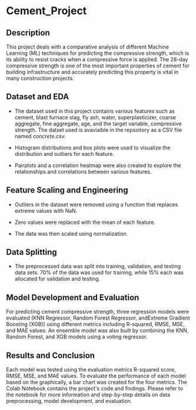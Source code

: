 # Cement_Project

## Description

This project deals with a comparative analysis of different Machine Learning (ML) techniques for predicting the compressive strength, which is its ability to resist cracks when a compressive force is applied. The 28-day compressive strength is one of the most important properties of cement for building infrastructure and accurately predicting this property is vital in many construction projects.

## Dataset and EDA

- The dataset used in this project contains various features such as cement, blast furnace slag, fly ash, water, superplasticizer, coarse aggregate, fine aggregate, age, and the target variable, compressive strength. The datset used is avavialble in the repsoitory as a CSV file named _concrete.csv_.

- Histogram distributions and box plots were used to visualize the distribution and outliers for each feature.

- Pairplots and a correlation heatmap were also created to explore the relationships and correlations between various features.

## Feature Scaling and Engineering

- Outliers in the dataset were removed using a function that replaces extreme values with NaN.
  
- Zero values were replaced with the mean of each feature.
 
- The data was then scaled using normalization.

## Data Splitting

- The preprocessed data was split into training, validation, and testing data sets. 70% of the data was used for training, while 15% each was allocated for validation and testing.


## Model Development and Evaluation

For predicting cement compressive strength, three regression models were evaluated (KNN Regressor,  Random Forest Regressor, andExtreme Gradient Boosting (XGB)) using different metrics including R-squared, RMSE, MSE, and MAE values. An ensemble model was also built by combining the KNN, Random Forest, and XGB models using a voting regressor.

## Results and Conclusion

Each model was tested using the evaluation metrics R-squared score, RMSE, MSE, and MAE values. To evaluate the performance of each model based on the graphically, a bar chart was created for the four metrics. The Colab Notebook contains the project's code and findings. Please refer to the notebook for more information and step-by-step details on data preprocessing, model development, and evaluation.

